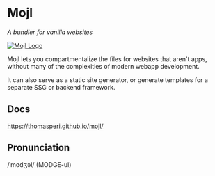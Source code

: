 # Mojl

*A bundler for vanilla websites*

[![Mojl Logo](https://thomasperi.github.io/mojl/mojl-logo-square.svg
"Read the Documentation")](https://thomasperi.github.io/mojl/)

Mojl lets you compartmentalize the files for websites that aren't apps, without many of the complexities of modern webapp development.

It can also serve as a static site generator, or generate templates for a separate SSG or backend framework.


## Docs
<https://thomasperi.github.io/mojl/>

## Pronunciation
/ˈmɑdʒəl/ (MODGE-ul)
